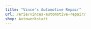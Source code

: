 ```yaml
---
title: "Vince's Automotive Repair"
url: /erie/vinces-automotive-repair/
shop: Autowerkstatt
---
```

